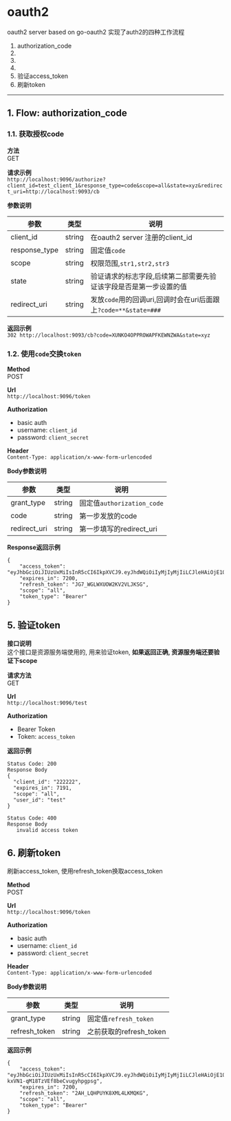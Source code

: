 # oauth2
oauth2 server based on go-oauth2
实现了auth2的四种工作流程
1. authorization_code
2.
3.
4.
5. 验证access_token
6. 刷新token
---

## 1. Flow: authorization_code

### 1.1. 获取授权code

**方法**  
GET

**请求示例**  
`http://localhost:9096/authorize?client_id=test_client_1&response_type=code&scope=all&state=xyz&redirect_uri=http://localhost:9093/cb`


**参数说明**  

|参数|类型|说明|
|-|-|-|
|client_id|string|在oauth2 server 注册的client_id|
|response_type|string|固定值`code`|
|scope|string|权限范围,`str1,str2,str3`|
|state|string|验证请求的标志字段,后续第二部需要先验证该字段是否是第一步设置的值|
|redirect_uri|string|发放`code`用的回调uri,回调时会在uri后面跟上`?code=**&state=###`|

**返回示例**  
`302 http://localhost:9093/cb?code=XUNKO4OPPROWAPFKEWNZWA&state=xyz`

### 1.2. 使用`code`交换`token`

**Method**  
POST

**Url**  
`http://localhost:9096/token`

**Authorization**
- basic auth
- username: `client_id`
- password: `client_secret`

**Header**  
`Content-Type: application/x-www-form-urlencoded`

**Body参数说明**  

|参数|类型|说明|
|-|-|-|
|grant_type|string|固定值`authorization_code`|
|code|string|第一步发放的code|
|redirect_uri|string|第一步填写的redirect_uri|

**Response返回示例**  

```
{
    "access_token": "eyJhbGciOiJIUzUxMiIsInR5cCI6IkpXVCJ9.eyJhdWQiOiIyMjIyMjIiLCJleHAiOjE1ODU3MTU1NTksInN1YiI6InRlc3QifQ.ZMgIDQMW7FGxbF1V8zWOmEkmB7aLH1suGYjhDdrT7aCYMEudWUoiCkWHSvBmJahGm0RDXa3IyDoGFxeMfzlDNQ",
    "expires_in": 7200,
    "refresh_token": "JG7_WGLWXUOW2KV2VLJKSG",
    "scope": "all",
    "token_type": "Bearer"
}
```

## 5. 验证token

**接口说明**  
这个接口是资源服务端使用的, 用来验证token, **如果返回正确, 资源服务端还要验证下scope**

**请求方法**  
GET

**Url**  
`http://localhost:9096/test`

**Authorization**
- Bearer Token
- Token: `access_token`

**返回示例**  

```
Status Code: 200
Response Body
{
  "client_id": "222222",
  "expires_in": 7191,
  "scope": "all",
  "user_id": "test"
}
```

```
Status Code: 400
Response Body
   invalid access token
```

## 6. 刷新token

刷新access_token, 使用refresh_token换取access_token

**Method**  
POST

**Url**  
`http://localhost:9096/token`

**Authorization**
- basic auth
- username: `client_id`
- password: `client_secret`

**Header**  
`Content-Type: application/x-www-form-urlencoded`

**Body参数说明**  

|参数|类型|说明|
|-|-|-|
|grant_type|string|固定值`refresh_token`|
|refresh_token|string|之前获取的refresh_token|

**返回示例**

```
{
    "access_token": "eyJhbGciOiJIUzUxMiIsInR5cCI6IkpXVCJ9.eyJhdWQiOiIyMjIyMjIiLCJleHAiOjE1ODU4MTc2MTMsInN1YiI6IjEifQ.yNpQIbklhtsSr5KEkJMAR4I30c85OEriYwAOpL_ukRBJ1qsSziT05HFN-kxVN1-qM18TzVEf8beCvugyhpgpsg",
    "expires_in": 7200,
    "refresh_token": "2AH_LQHPUYK8XML4LKMQKG",
    "scope": "all",
    "token_type": "Bearer"
}
```